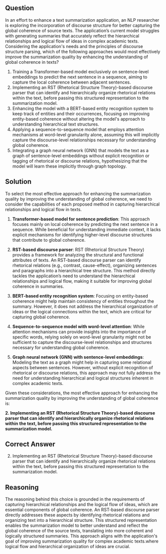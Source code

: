 ## Question

In an effort to enhance a text summarization application, an NLP researcher is exploring the incorporation of discourse structure for better capturing the global coherence of source texts. The application’s current model struggles with generating summaries that accurately reflect the hierarchical relationships and logical flow of ideas in complex academic texts. Considering the application's needs and the principles of discourse structure parsing, which of the following approaches would most effectively improve the summarization quality by enhancing the understanding of global coherence in texts?

1. Training a Transformer-based model exclusively on sentence-level embeddings to predict the next sentence in a sequence, aiming to capture the local coherence between adjacent sentences.
2. Implementing an RST (Rhetorical Structure Theory)-based discourse parser that can identify and hierarchically organize rhetorical relations within the text, before passing this structured representation to the summarization model.
3. Enhancing the model with a BERT-based entity recognition system to keep track of entities and their occurrences, focusing on improving entity-based coherence without altering the model's approach to understanding hierarchical text structures.
4. Applying a sequence-to-sequence model that employs attention mechanisms at word-level granularity alone, assuming this will implicitly capture the discourse-level relationships necessary for understanding global coherence.
5. Integrating a graph neural network (GNN) that models the text as a graph of sentence-level embeddings without explicit recognition or tagging of rhetorical or discourse relations, hypothesizing that the model will learn these implicitly through graph topology.

## Solution

To select the most effective approach for enhancing the summarization quality by improving the understanding of global coherence, we need to consider the capabilities of each proposed method in capturing hierarchical relationships and logical flow in texts. 

1. **Transformer-based model for sentence prediction**: This approach focuses mainly on local coherence by predicting the next sentence in a sequence. While beneficial for understanding immediate context, it lacks explicit mechanisms for identifying higher-level discourse structures that contribute to global coherence.

2. **RST-based discourse parser**: RST (Rhetorical Structure Theory) provides a framework for analyzing the structural and functional attributes of texts. An RST-based discourse parser can identify rhetorical relations (e.g., contrast, cause-effect), organizing sentences and paragraphs into a hierarchical tree structure. This method directly tackles the application’s need to understand the hierarchical relationships and logical flow, making it suitable for improving global coherence in summaries.

3. **BERT-based entity recognition system**: Focusing on entity-based coherence might help maintain consistency of entities throughout the summary. However, it does not address the hierarchical organization of ideas or the logical connections within the text, which are critical for capturing global coherence.

4. **Sequence-to-sequence model with word-level attention**: While attention mechanisms can provide insights into the importance of specific words, relying solely on word-level granularity might not be sufficient to capture the discourse-level relationships and structures necessary for understanding global coherence.

5. **Graph neural network (GNN) with sentence-level embeddings**: Modeling the text as a graph might help in capturing some relational aspects between sentences. However, without explicit recognition of rhetorical or discourse relations, this approach may not fully address the need for understanding hierarchical and logical structures inherent in complex academic texts.

Given these considerations, the most effective approach for enhancing the summarization quality by improving the understanding of global coherence is:

**2. Implementing an RST (Rhetorical Structure Theory)-based discourse parser that can identify and hierarchically organize rhetorical relations within the text, before passing this structured representation to the summarization model.**

## Correct Answer

2. Implementing an RST (Rhetorical Structure Theory)-based discourse parser that can identify and hierarchically organize rhetorical relations within the text, before passing this structured representation to the summarization model.

## Reasoning

The reasoning behind this choice is grounded in the requirements of capturing hierarchical relationships and the logical flow of ideas, which are essential components of global coherence. An RST-based discourse parser directly addresses these aspects by identifying rhetorical relations and organizing text into a hierarchical structure. This structured representation enables the summarization model to better understand and reflect the global coherence of the source texts, translating into more coherent and logically structured summaries. This approach aligns with the application's goal of improving summarization quality for complex academic texts.where logical flow and hierarchical organization of ideas are crucial.